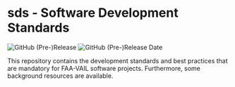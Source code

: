 # sds - Software Development Standards

![GitHub (Pre-)Release](https://img.shields.io/github/v/release/FAA-VAIL-Project/sds?include_prereleases)
![GitHub (Pre-)Release Date](https://img.shields.io/github/release-date-pre/FAA-VAIL-Project/sds)


This repository contains the development standards and best practices that are mandatory for FAA-VAIL software projects.
Furthermore, some background resources are available.

